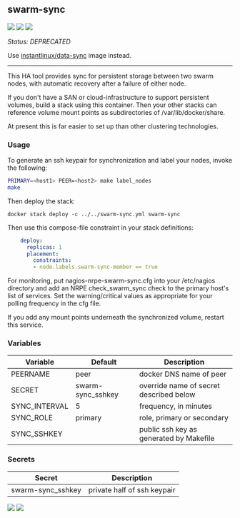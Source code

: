 ## swarm-sync
[![](https://images.microbadger.com/badges/version/instantlinux/swarm-sync.svg)](https://microbadger.com/images/instantlinux/swarm-sync "Version badge") [![](https://images.microbadger.com/badges/image/instantlinux/swarm-sync.svg)](https://microbadger.com/images/instantlinux/swarm-sync "Image badge") [![](https://images.microbadger.com/badges/commit/instantlinux/swarm-sync.svg)](https://microbadger.com/images/instantlinux/swarm-sync "Commit badge")

*Status: DEPRECATED*

Use [instantlinux/data-sync](https://hub.docker.com/r/instantlinux/data-sync) image instead.

---
This HA tool provides sync for persistent storage between two swarm nodes,
with automatic recovery after a failure of either node.

If you don't have a SAN or cloud-infrastructure to support persistent
volumes, build a stack using this container. Then your other stacks can
reference volume mount points as subdirectories of /var/lib/docker/share.

At present this is far easier to set up than other clustering technologies.

### Usage

To generate an ssh keypair for synchronization and label your nodes,
invoke the following:
~~~bash
PRIMARY=<host1> PEER=<host2> make label_nodes
make
~~~
Then deploy the stack:
~~~
docker stack deploy -c ../../swarm-sync.yml swarm-sync
~~~
Then use this compose-file constraint in your stack definitions:

~~~yml
    deploy:
      replicas: 1
      placement:
        constraints:
        - node.labels.swarm-sync-member == true
~~~
For monitoring, put nagios-nrpe-swarm-sync.cfg into your /etc/nagios
directory and add an NRPE check_swarm_sync check to the primary host's
list of services. Set the warning/critical values as appropriate for
your polling frequency in the cfg file.

If you add any mount points underneath the synchronized volume, restart this service.


### Variables

| Variable | Default | Description |
| -------- | ------- | ----------- |
| PEERNAME | peer | docker DNS name of peer |
| SECRET | swarm-sync_sshkey | override name of secret described below |
| SYNC_INTERVAL | 5 | frequency, in minutes |
| SYNC_ROLE | primary | role, primary or secondary |
| SYNC_SSHKEY |  | public ssh key as generated by Makefile |

### Secrets
Secret | Description
------ | -----------
swarm-sync_sshkey | private half of ssh keypair

[![](https://images.microbadger.com/badges/license/instantlinux/swarm-sync.svg)](https://microbadger.com/images/instantlinux/swarm-sync "License badge") [![](https://img.shields.io/badge/code-bcpierce00%2Funison-blue.svg)](https://github.com/bcpierce00/unison "Code repo")
